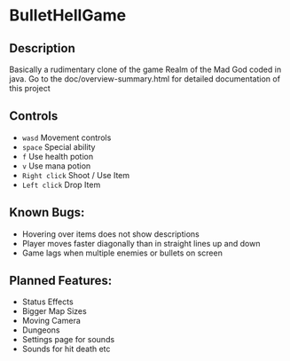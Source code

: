 # BulletHellGame

## Description

Basically a rudimentary clone of the game Realm of the Mad God coded in java.
Go to the doc/overview-summary.html for detailed documentation of this project

## Controls

 -  `wasd` Movement controls
 -  `space` Special ability
 -  `f` Use health potion
 -  `v` Use mana potion
 -  `Right click` Shoot / Use Item
 -  `Left click` Drop Item

## Known Bugs:
- Hovering over items does not show descriptions
- Player moves faster diagonally than in straight lines up and down
- Game lags when multiple enemies or bullets on screen

## Planned Features:
- Status Effects
- Bigger Map Sizes
- Moving Camera
- Dungeons
- Settings page for sounds
- Sounds for hit death etc

